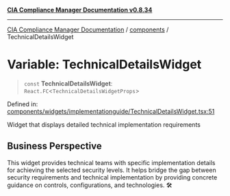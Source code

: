 [**CIA Compliance Manager Documentation v0.8.34**](../../README.md)

***

[CIA Compliance Manager Documentation](../../modules.md) / [components](../README.md) / TechnicalDetailsWidget

# Variable: TechnicalDetailsWidget

> `const` **TechnicalDetailsWidget**: `React.FC`\<`TechnicalDetailsWidgetProps`\>

Defined in: [components/widgets/implementationguide/TechnicalDetailsWidget.tsx:51](https://github.com/Hack23/cia-compliance-manager/blob/a33140701dae02a85d2f0d957645dda4d2c4da41/src/components/widgets/implementationguide/TechnicalDetailsWidget.tsx#L51)

Widget that displays detailed technical implementation requirements

## Business Perspective

This widget provides technical teams with specific implementation details
for achieving the selected security levels. It helps bridge the gap between
security requirements and technical implementation by providing concrete
guidance on controls, configurations, and technologies. 🛠️
